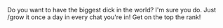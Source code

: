 Do you want to have the biggest dick in the world? I'm sure you do. Just /grow it once a day in every chat you're in! Get on the top the rank!